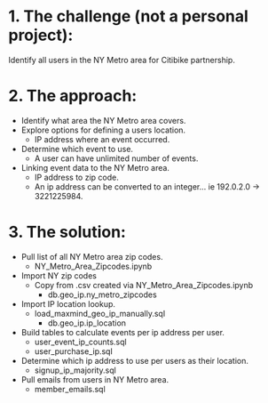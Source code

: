 # 1. The challenge (not a personal project): 
Identify all users in the NY Metro area for Citibike partnership.
# 2. The approach:
- Identify what area the NY Metro area covers.
- Explore options for defining a users location.
  - IP address where an event occurred.
- Determine which event to use.
  - A user can have unlimited number of events.
- Linking event data to the NY Metro area.
  - IP address to zip code.
  - An ip address can be converted to an integer... ie 192.0.2.0 -> 3221225984.
# 3. The solution:
- Pull list of all NY Metro area zip codes.
  - NY_Metro_Area_Zipcodes.ipynb
- Import NY zip codes
  - Copy from .csv created via NY_Metro_Area_Zipcodes.ipynb
    - db.geo_ip.ny_metro_zipcodes
- Import IP location lookup.
  - load_maxmind_geo_ip_manually.sql
    - db.geo_ip.ip_location
- Build tables to calculate events per ip address per user.
  - user_event_ip_counts.sql
  - user_purchase_ip.sql
- Determine which ip address to use per users as their location.
  - signup_ip_majority.sql
- Pull emails from users in NY Metro area.
  - member_emails.sql
